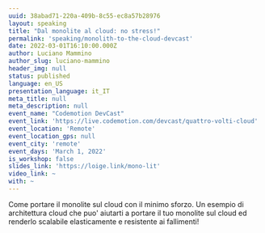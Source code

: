 ```yaml
---
uuid: 38abad71-220a-409b-8c55-ec8a57b28976
layout: speaking
title: "Dal monolite al cloud: no stress!"
permalink: 'speaking/monolith-to-the-cloud-devcast'
date: 2022-03-01T16:10:00.000Z
author: Luciano Mammino
author_slug: luciano-mammino
header_img: null
status: published
language: en_US
presentation_language: it_IT
meta_title: null
meta_description: null
event_name: "Codemotion DevCast"
event_link: 'https://live.codemotion.com/devcast/quattro-volti-cloud'
event_location: 'Remote'
event_location_gps: null
event_city: 'remote'
event_days: 'March 1, 2022'
is_workshop: false
slides_link: 'https://loige.link/mono-lit'
video_link: ~
with: ~
---
```


Come portare il monolite sul cloud con il minimo sforzo. Un esempio di architettura cloud che puo' aiutarti a portare il tuo monolite sul cloud ed renderlo scalabile elasticamente e resistente ai fallimenti!
